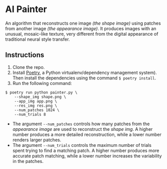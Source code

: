 # AI Painter

An algorithm that reconstructs one image *(the shape image)* using patches from another image *(the appearance image)*. It produces images with an unusual, mosaic-like texture, very different from the digital appearance of traditional neural style transfer.

## Instructions

1. Clone the repo.
2. Install [Poetry](https://python-poetry.org), a Python virtualenv/dependency management system). Then install the dependencies using the command `$ poetry install`.
3. Run the following command:
```
$ poetry run python painter.py \
    --shape_img shape.png \
    --app_img app.png \
    --res_img res.png \
    --num_patches 1024 \
    --num_trials 8
```

- The argument `--num_patches` controls how many patches from the *appearance image* are used to reconstruct the *shape img*. A higher number produces a more detailed reconstruction, while a lower number renders larger patches.
- The argument `--num_trials` controls the maximum number of trials spent trying to find a matching patch. A higher number produces more accurate patch matching, while a lower number increases the variability in the patches.